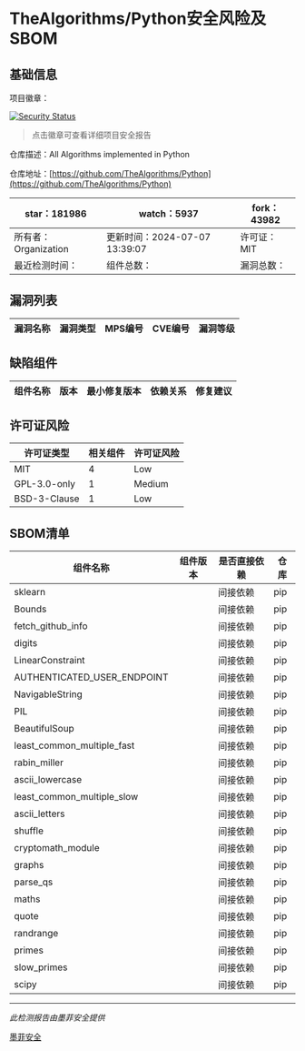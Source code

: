 # TheAlgorithms/Python安全风险及SBOM

## 基础信息

项目徽章：

[![Security Status](https://www.murphysec.com/platform3/v31/badge/1810023450858278912.svg)](https://www.murphysec.com/console/report/1682968214659424256/1810023450858278912)

> 点击徽章可查看详细项目安全报告

仓库描述：All Algorithms implemented in Python

仓库地址：[https://github.com/TheAlgorithms/Python](https://github.com/TheAlgorithms/Python)

| star：181986 | watch：5937 | fork：43982 |
| ----------- | -------------- | ------------ |
| 所有者：Organization | 更新时间：2024-07-07 13:39:07 | 许可证：MIT |
| 最近检测时间： | 组件总数： | 漏洞总数： |




## 漏洞列表

| 漏洞名称 | 漏洞类型 | MPS编号 | CVE编号 | 漏洞等级 |
| ------- | ------ | ------- | ------ | ----- |





## 缺陷组件

| 组件名称 | 版本 | 最小修复版本 | 依赖关系 | 修复建议 |
| -------- | ---- | ------------ | -------- | -------- |





## 许可证风险

| 许可证类型 | 相关组件 | 许可证风险 |
| ---------- | -------- | ---------- |
|MIT|4|Low|
|GPL-3.0-only|1|Medium|
|BSD-3-Clause|1|Low|




## SBOM清单

| 组件名称 | 组件版本 | 是否直接依赖 | 仓库 |
| -------- | -------- | ------------ | ---- |
|sklearn||间接依赖|pip|
|Bounds||间接依赖|pip|
|fetch_github_info||间接依赖|pip|
|digits||间接依赖|pip|
|LinearConstraint||间接依赖|pip|
|AUTHENTICATED_USER_ENDPOINT||间接依赖|pip|
|NavigableString||间接依赖|pip|
|PIL||间接依赖|pip|
|BeautifulSoup||间接依赖|pip|
|least_common_multiple_fast||间接依赖|pip|
|rabin_miller||间接依赖|pip|
|ascii_lowercase||间接依赖|pip|
|least_common_multiple_slow||间接依赖|pip|
|ascii_letters||间接依赖|pip|
|shuffle||间接依赖|pip|
|cryptomath_module||间接依赖|pip|
|graphs||间接依赖|pip|
|parse_qs||间接依赖|pip|
|maths||间接依赖|pip|
|quote||间接依赖|pip|
|randrange||间接依赖|pip|
|primes||间接依赖|pip|
|slow_primes||间接依赖|pip|
|scipy||间接依赖|pip|


------

*此检测报告由墨菲安全提供*

[墨菲安全](www.murphysec.com)